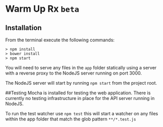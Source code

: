 # Warm Up Rx `beta`

## Installation

From the terminal execute the following commands:
```Terminal
> npm install
> bower install
> npm start
```

You will need to serve any files in the `app` folder 
statically using a server with a reverse proxy to 
the NodeJS server running on port 3000. 

The NodeJS server will start by running `npm start` from the project root.

##Testing
Mocha is installed for testing the web application. 
There is currently no testing infrastructure in place 
for the API server running in NodeJS.

To run the test watcher use `npm test` this will start a watcher
on any files within the app folder that match the glob pattern `**/*.test.js`